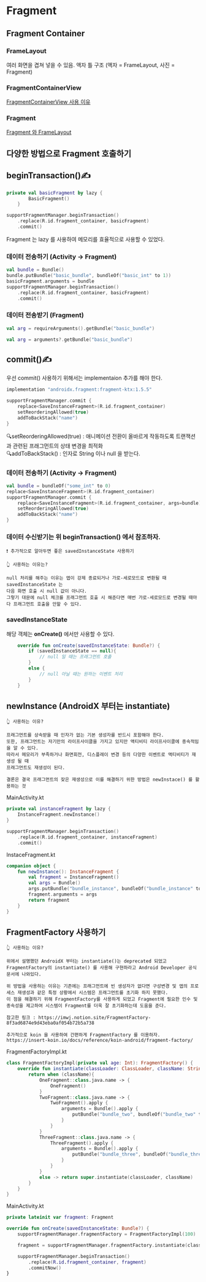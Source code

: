 # Fragment
## Fragment Container
### FrameLayout
여러 화면을 겹쳐 넣을 수 있음. 액자 틀 구조 (액자 = FrameLayout, 사진 = Fragment)
### FragmentContainerView
[FragmentContainerView 사용 이유](https://www.charlezz.com/?p=23496)
### Fragment
[Fragment 와 FrameLayout](https://velog.io/@deepblue/fragment%EC%99%80-FrameLayout-%ED%83%9C%EA%B7%B8)
## 다양한 방법으로 Fragment 호출하기
## beginTransaction()✍
```kotlin
private val basicFragment by lazy {
        BasicFragment()
    }

supportFragmentManager.beginTransaction()
    .replace(R.id.fragment_container, basicFragment)
    .commit()
```
Fragment 는 lazy 를 사용하여 메모리를 효율적으로 사용할 수 있었다.
### 데이터 전송하기 (Activity -> Fragment)
```kotlin
val bundle = Bundle()
bundle.putBundle("basic_bundle", bundleOf("basic_int" to 1))
basicFragment.arguments = bundle
supportFragmentManager.beginTransaction()
    .replace(R.id.fragment_container, basicFragment)
    .commit()
```
### 데이터 전송받기 (Fragment)
```kotlin
val arg = requireArguments().getBundle("basic_bundle")
```
```kotlin
val arg = arguments?.getBundle("basic_bundle")
```
## commit()✍
우선 commit() 사용하기 위해서는 implementaion 추가를 해야 한다.
```kotlin
implementation "androidx.fragment:fragment-ktx:1.5.5"
```
```kotlin
supportFragmentManager.commit {
    replace<SaveInstanceFragment>(R.id.fragment_container)
    setReorderingAllowed(true)
    addToBackStack("name")
}
```
🔍setReorderingAllowed(true) : 애니메이션 전환이 올바르게 작동하도록 트랜잭션과 관련된 프래그먼트의 상태 변경을 최적화  
🔍addToBackStack() : 인자로 String 이나 null 을 받는다.
### 데이터 전송하기 (Activity -> Fragment)
```kotlin
val bundle = bundleOf("some_int" to 0)
replace<SaveInstanceFragment>(R.id.fragment_container)
supportFragmentManager.commit {
    replace<SaveInstanceFragment>(R.id.fragment_container, args=bundle)
    setReorderingAllowed(true)
    addToBackStack("name")
}
```
### 데이터 수신받기는 위 beginTransaction() 에서 참조하자.

```text
❗ 추가적으로 알아두면 좋은 savedInstanceState 사용하기   

👆 사용하는 이유는?   

null 처리를 해주는 이유는 앱이 강제 종료되거나 가로-세로모드로 변환될 때 savedInstanceState 는 
다음 화면 호출 시 null 값이 아니다. 
그렇기 대문에 null 체크를 프래그먼트 호출 시 해준다면 매번 가로-세로모드로 변경될 때마다 프래그먼트 호출을 안할 수 있다.
```
### savedInstanceState
해당 객체는 **onCreate()** 에서만 사용할 수 있다.
```kotlin
    override fun onCreate(savedInstanceState: Bundle?) {
        if (savedInstanceState == null){
            // null 일 때는 프래그먼트 호출
        } 
        else {
            // null 아닐 때는 원하는 이벤트 처리
        }
    }

```
## newInstance (AndroidX 부터는 instantiate)
```text
👆 사용하는 이유?   

프래그먼트를 상속받을 때 인자가 없는 기본 생성자를 반드시 포함해야 한다.
또한, 프래그먼트는 자기만의 라이프사이클을 가지고 있지만 액티비티 라이프사이클에 종속적임을 알 수 있다. 
따라서 메모리가 부족하거나 화면회전, 디스플레이 변경 등의 다양한 이벤트로 액티비티가 재생성 될 때 
프래그먼트도 재생성이 된다.  

결론은 결국 프래그먼트의 잦은 재생성으로 이를 해결하기 위한 방법은 newInstace() 를 활용하는 것
```
MainActivity.kt
```kotlin
private val instanceFragment by lazy {
    InstanceFragment.newInstance()
}

supportFragmentManager.beginTransaction()
    .replace(R.id.fragment_container, instanceFragment)
    .commit()
```
InstaceFragment.kt
```kotlin
companion object {
    fun newInstance(): InstanceFragment {
        val fragment = InstanceFragment()
        val args = Bundle()
        args.putBundle("bundle_instance", bundleOf("bundle_instance" to 2))
        fragment.arguments = args
        return fragment
    }
}

```
## FragmentFactory 사용하기
```text
👆 사용하는 이유?   

위에서 설명했던 AndroidX 부터는 instantiate()는 deprecated 되었고 FragmentFactory의 instantiate() 를 사용해 구현하라고 Android Developer 공식문서에 나와있다. 

위 방법을 사용하는 이유는 기존에는 프래그먼트에 빈 생성자가 없다면 구성변경 및 앱의 프로세스 재생성과 같은 특정 상황에서 시스템은 프래그먼트를 초기화 하지 못했다. 
이 점을 해결하기 위해 FragmentFactory를 사용하게 되었고 Fragment에 필요한 인수 및 종속성을 제고하여 시스템이 Fragment를 더욱 잘 초기화하는데 도움을 준다.

참고한 링크 : https://imwj.notion.site/FragmentFactory-8f3ad6874e9d43eba0af054b72b5a738

추가적으로 koin 을 사용하여 간편하게 FragmentFactory 를 이용하자.
https://insert-koin.io/docs/reference/koin-android/fragment-factory/
```
FragmentFactoryImpl.kt
```kotlin
class FragmentFactoryImpl(private val age: Int): FragmentFactory() {
    override fun instantiate(classLoader: ClassLoader, className: String): Fragment {
        return when (className){
            OneFragment::class.java.name -> {
                OneFragment()
            }
            TwoFragment::class.java.name -> {
                TwoFragment().apply {
                    arguments = Bundle().apply {
                        putBundle("bundle_two", bundleOf("bundle_two" to age))
                    }
                }
            }
            ThreeFragment::class.java.name -> {
                ThreeFragment().apply {
                    arguments = Bundle().apply {
                        putBundle("bundle_three", bundleOf("bundle_three" to age))
                    }
                }
            }
            else -> return super.instantiate(classLoader, className)
        }
    }
}
```
MainActivity.kt
```kotlin
private lateinit var fragment: Fragment

override fun onCreate(savedInstanceState: Bundle?) {
    supportFragmentManager.fragmentFactory = FragmentFactoryImpl(100)

    fragment = supportFragmentManager.fragmentFactory.instantiate(classLoader, OneFragment::class.java.name)   

    supportFragmentManager.beginTransaction()
        .replace(R.id.fragment_container, fragment)
        .commitNow()
}
```
